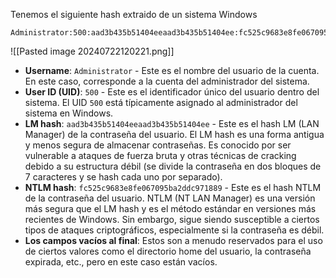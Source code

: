 Tenemos el siguiente hash extraido de un sistema Windows
```
Administrator:500:aad3b435b51404eeaad3b435b51404ee:fc525c9683e8fe067095ba2ddc971889:::
```
![[Pasted image 20240722120221.png]]
- **Username**: `Administrator` - Este es el nombre del usuario de la cuenta. En este caso, corresponde a la cuenta del administrador del sistema.
- **User ID (UID)**: `500` - Este es el identificador único del usuario dentro del sistema. El UID `500` está típicamente asignado al administrador del sistema en Windows.
- **LM hash**: `aad3b435b51404eeaad3b435b51404ee` - Este es el hash LM (LAN Manager) de la contraseña del usuario. El LM hash es una forma antigua y menos segura de almacenar contraseñas. Es conocido por ser vulnerable a ataques de fuerza bruta y otras técnicas de cracking debido a su estructura débil (se divide la contraseña en dos bloques de 7 caracteres y se hash cada uno por separado).
- **NTLM hash**: `fc525c9683e8fe067095ba2ddc971889` - Este es el hash NTLM de la contraseña del usuario. NTLM (NT LAN Manager) es una versión más segura que el LM hash y es el método estándar en versiones más recientes de Windows. Sin embargo, sigue siendo susceptible a ciertos tipos de ataques criptográficos, especialmente si la contraseña es débil.
- **Los campos vacíos al final**: Estos son a menudo reservados para el uso de ciertos valores como el directorio home del usuario, la contraseña expirada, etc., pero en este caso están vacíos.

